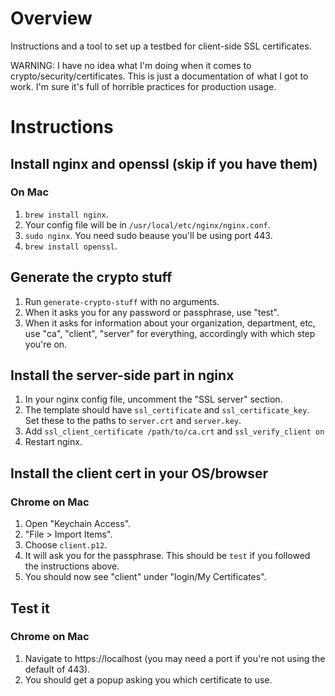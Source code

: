 # Overview

Instructions and a tool to set up a testbed for client-side SSL certificates.

WARNING: I have no idea what I'm doing when it comes to
crypto/security/certificates. This is just a documentation of what I got to
work. I'm sure it's full of horrible practices for production usage.

# Instructions

## Install nginx and openssl (skip if you have them)

### On Mac

1. `brew install nginx`.
2. Your config file will be in `/usr/local/etc/nginx/nginx.conf`.
3. `sudo nginx`. You need sudo beause you'll be using port 443.
4. `brew install openssl`.

## Generate the crypto stuff

1. Run `generate-crypto-stuff` with no arguments. 
2. When it asks you for any password or passphrase, use "test". 
3. When it asks for information about your organization, department, etc, use
   "ca", "client", "server" for everything, accordingly with which step you're
   on.

## Install the server-side part in nginx

1. In your nginx config file, uncomment the "SSL server" section.
2. The template should have `ssl_certificate` and `ssl_certificate_key`. Set
   these to the paths to `server.crt` and `server.key`.
3. Add `ssl_client_certificate /path/to/ca.crt` and `ssl_verify_client on`
4. Restart nginx.

## Install the client cert in your OS/browser

### Chrome on Mac

1. Open "Keychain Access".
2. "File > Import Items".
3. Choose `client.p12`.
4. It will ask you for the passphrase. This should be `test` if you followed the
   instructions above.
5. You should now see "client" under "login/My Certificates".

## Test it

### Chrome on Mac

1. Navigate to https://localhost (you may need a port if you're not using the
   default of 443).
2. You should get a popup asking you which certificate to use.
